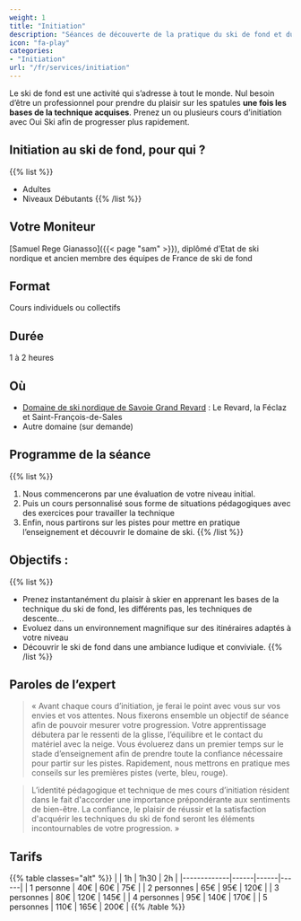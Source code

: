 ```yaml
---
weight: 1
title: "Initiation"
description: "Séances de découverte de la pratique du ski de fond et du rollerski, sur des itinéraires adaptés à votre niveau, dans une ambiance ludique et conviviale"
icon: "fa-play"
categories:
- "Initiation"
url: "/fr/services/initiation"
---
```

Le ski de fond est une activité qui s’adresse à tout le monde. Nul besoin d’être un professionnel pour prendre du plaisir sur les spatules **une fois les bases de la technique acquises**. Prenez un ou plusieurs cours d’initiation avec Oui Ski afin de progresser plus rapidement.

## Initiation au ski de fond, pour qui ?

{{% list %}}
- Adultes
- Niveaux Débutants
{{% /list %}}

## Votre Moniteur

[Samuel Rege Gianasso]({{< page "sam" >}}), diplômé d’Etat de ski nordique et ancien membre des équipes de France de ski de fond

## Format

Cours individuels ou collectifs

## Durée

1 à 2 heures

## Où

- [Domaine de ski nordique de Savoie Grand Revard](https://www.savoiegrandrevard.com/le-domaine-nordique.html) : Le Revard, la Féclaz et Saint-François-de-Sales
- Autre domaine (sur demande)

## Programme de la séance

{{% list %}}
1. Nous commencerons par une évaluation de votre niveau initial.
2. Puis un cours personnalisé sous forme de situations pédagogiques avec des exercices pour travailler la technique
3. Enfin, nous partirons sur les pistes pour mettre en pratique l’enseignement et découvrir le domaine de ski.
{{% /list %}}

## Objectifs :

{{% list %}}
- Prenez instantanément du plaisir à skier en apprenant les bases de la technique du ski de fond, les différents pas, les techniques de descente…
- Evoluez dans un environnement magnifique sur des itinéraires adaptés à votre niveau
- Découvrir le ski de fond dans une ambiance ludique et conviviale.
{{% /list %}}

## Paroles de l’expert

> « Avant chaque cours d’initiation, je ferai le point avec vous sur vos envies et vos attentes. Nous fixerons ensemble un objectif de séance afin de pouvoir mesurer votre progression. Votre apprentissage débutera par le ressenti de la glisse, l’équilibre et le contact du matériel avec la neige. Vous évoluerez dans un premier temps sur le stade d’enseignement afin de prendre toute la confiance nécessaire pour partir sur les pistes. Rapidement, nous mettrons en pratique mes conseils sur les premières pistes (verte, bleu, rouge).

> L’identité pédagogique et technique de mes cours d’initiation résident dans le fait d'accorder une importance prépondérante aux sentiments de bien-être. La confiance, le plaisir de réussir et la satisfaction d'acquérir les techniques du ski de fond seront les éléments incontournables de votre progression. »


## Tarifs

{{% table classes="alt" %}}
|             |  1h  | 1h30 |  2h  |
|-------------|------|------|------|
| 1 personne  |  40€ |  60€ |  75€ |
| 2 personnes |  65€ |  95€ | 120€ |
| 3 personnes |  80€ | 120€ | 145€ |
| 4 personnes |  95€ | 140€ | 170€ |
| 5 personnes | 110€ | 165€ | 200€ |
{{% /table %}}
